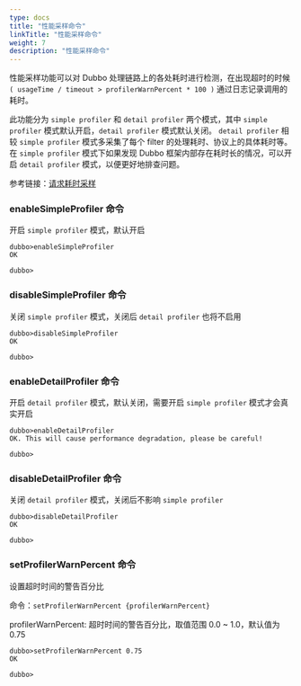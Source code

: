 ```yaml
---
type: docs
title: "性能采样命令"
linkTitle: "性能采样命令"
weight: 7
description: "性能采样命令"
---
```


性能采样功能可以对 Dubbo 处理链路上的各处耗时进行检测，在出现超时的时候 `( usageTime / timeout > profilerWarnPercent * 100 )` 通过日志记录调用的耗时。

此功能分为 `simple profiler` 和 `detail profiler` 两个模式，其中 `simple profiler` 模式默认开启，`detail profiler` 模式默认关闭。
`detail profiler` 相较 `simple profiler` 模式多采集了每个 filter 的处理耗时、协议上的具体耗时等。
在 `simple profiler` 模式下如果发现 Dubbo 框架内部存在耗时长的情况，可以开启 `detail profiler` 模式，以便更好地排查问题。

参考链接：[请求耗时采样](../../../advanced-features-and-usage/performance/profiler/)

### enableSimpleProfiler 命令

开启 `simple profiler` 模式，默认开启

```
dubbo>enableSimpleProfiler
OK

dubbo>
```

### disableSimpleProfiler 命令

关闭 `simple profiler` 模式，关闭后 `detail profiler` 也将不启用

```
dubbo>disableSimpleProfiler
OK

dubbo>
```

### enableDetailProfiler 命令

开启 `detail profiler` 模式，默认关闭，需要开启 `simple profiler` 模式才会真实开启

```
dubbo>enableDetailProfiler
OK. This will cause performance degradation, please be careful!

dubbo>
```

### disableDetailProfiler 命令

关闭 `detail profiler` 模式，关闭后不影响 `simple profiler`

```
dubbo>disableDetailProfiler
OK

dubbo>
```

### setProfilerWarnPercent 命令

设置超时时间的警告百分比

命令：`setProfilerWarnPercent {profilerWarnPercent}`

profilerWarnPercent: 超时时间的警告百分比，取值范围 0.0 ~ 1.0，默认值为 0.75

```
dubbo>setProfilerWarnPercent 0.75
OK

dubbo>
```
